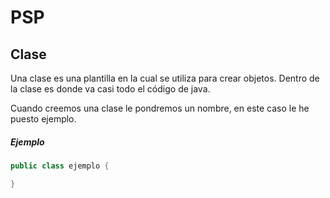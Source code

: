# PSP
## Clase
Una clase es una plantilla en la cual se utiliza para crear objetos. 
Dentro de la clase es donde va casi todo el código de java.

Cuando creemos una clase le pondremos un nombre, en este caso le he puesto ejemplo.

##### Ejemplo
```java
public class ejemplo {

}
```
